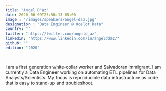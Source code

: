 ```yaml
---
title: "Angel D'az"
date: 2020-06-09T23:56:13-05:00
image : "/images/speakers/angel-daz.jpg"
designation : "Data Engineer @ Ocelot Data"
country: ""
twitter: "https://twitter.com/angeld_az"
linkedin: "https://www.linkedin.com/in/angelddaz/"
github: ""
edition: "2020"

---
```


I am a first generation white-collar worker and Salvadoran immigrant. I am currently a Data Engineer working on automating ETL pipelines for Data Analysts/Scientists. My focus is reproducible data infrastructure as code that is easy to stand-up and troubleshoot.